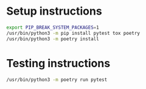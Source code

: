 # Setup instructions
```bash
export PIP_BREAK_SYSTEM_PACKAGES=1
/usr/bin/python3 -m pip install pytest tox poetry
/usr/bin/python3 -m poetry install
```

# Testing instructions
```bash
/usr/bin/python3 -m poetry run pytest
```
